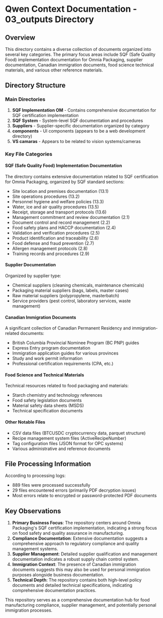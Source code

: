 # Qwen Context Documentation - 03_outputs Directory

## Overview
This directory contains a diverse collection of documents organized into several key categories. The primary focus areas include SQF (Safe Quality Food) implementation documentation for Omnia Packaging, supplier documentation, Canadian immigration documents, food science technical materials, and various other reference materials.

## Directory Structure

### Main Directories

1. **SQF Implementation OM** - Contains comprehensive documentation for SQF certification implementation
2. **SQF System** - System-level SQF documentation and procedures
3. **Suppliers** - Supplier-specific documentation organized by category
4. **components** - UI components (appears to be a web development directory)
5. **VS camaras** - Appears to be related to vision systems/cameras

### Key File Categories

#### SQF (Safe Quality Food) Implementation Documentation
The directory contains extensive documentation related to SQF certification for Omnia Packaging, organized by SQF standard sections:
- Site location and premises documentation (13.1)
- Site operations procedures (13.2)
- Personnel hygiene and welfare policies (13.3)
- Water, ice and air quality procedures (13.5)
- Receipt, storage and transport protocols (13.6)
- Management commitment and review documentation (2.1)
- Document control and record management (2.2)
- Food safety plans and HACCP documentation (2.4)
- Validation and verification procedures (2.5)
- Product identification and traceability (2.6)
- Food defense and fraud prevention (2.7)
- Allergen management protocols (2.8)
- Training records and procedures (2.9)

#### Supplier Documentation
Organized by supplier type:
- Chemical suppliers (cleaning chemicals, maintenance chemicals)
- Packaging material suppliers (bags, labels, master cases)
- Raw material suppliers (polypropylene, masterbatch)
- Service providers (pest control, laboratory services, waste management)

#### Canadian Immigration Documents
A significant collection of Canadian Permanent Residency and immigration-related documents:
- British Columbia Provincial Nominee Program (BC PNP) guides
- Express Entry program documentation
- Immigration application guides for various provinces
- Study and work permit information
- Professional certification requirements (CPA, etc.)

#### Food Science and Technical Materials
Technical resources related to food packaging and materials:
- Starch chemistry and technology references
- Food safety legislation documents
- Material safety data sheets (MSDS)
- Technical specification documents

#### Other Notable Files
- CSV data files (BTCUSDC cryptocurrency data, parquet structure)
- Recipe management system files (ActiveRecipeNumber)
- Tag configuration files (JSON format for OPC systems)
- Various administrative and reference documents

## File Processing Information
According to processing logs:
- 889 files were processed successfully
- 29 files encountered errors (primarily PDF decryption issues)
- Most errors relate to encrypted or password-protected PDF documents

## Key Observations
1. **Primary Business Focus**: The repository centers around Omnia Packaging's SQF certification implementation, indicating a strong focus on food safety and quality assurance in manufacturing.
2. **Compliance Documentation**: Extensive documentation suggests a comprehensive approach to regulatory compliance and quality management systems.
3. **Supplier Management**: Detailed supplier qualification and management documentation indicates a robust supply chain control system.
4. **Immigration Context**: The presence of Canadian immigration documents suggests this may also be used for personal immigration purposes alongside business documentation.
5. **Technical Depth**: The repository contains both high-level policy documents and detailed technical specifications, indicating comprehensive documentation practices.

This repository serves as a comprehensive documentation hub for food manufacturing compliance, supplier management, and potentially personal immigration processes.